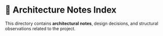 # 🌙 Architecture Notes Index

This directory contains **architectural notes**, design decisions,
and structural observations related to the project.
